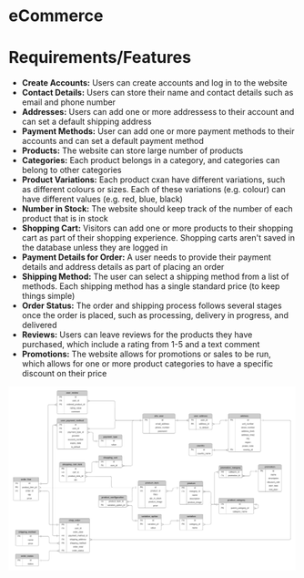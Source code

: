 # eCommerce 
# Requirements/Features
- **Create Accounts:** Users can create accounts and log in to the website
- **Contact Details:** Users can store their name and contact details such as email and phone number 
- **Addresses:** Users can add one or more addressess to their account and can set a default shipping address
- **Payment Methods:** User can add one or more payment methods to their accounts and can set a default payment method
- **Products:** The website can store large number of products
- **Categories:** Each product belongs in a category, and categories can belong to other categories
- **Product Variations:** Each product cxan have different variations, such as different colours or sizes. Each of these variations (e.g. colour) can have different values (e.g. red, blue, black)
- **Number in Stock:** The website should keep track of the number of each product that is in stock
- **Shopping Cart:** Visitors can add one or more products to their shopping cart as part of their shopping experience. Shopping carts aren't saved in the database unless they are logged in
- **Payment Details for Order:** A user needs to provide their payment details and address details as part of placing an order
- **Shipping Method:** The user can select a shipping method from a list of methods. Each shipping method has a single standard price (to keep things simple)
- **Order Status:** The order and shipping process follows several stages once the order is placed, such as processing, delivery in progress, and delivered
- **Reviews:** Users can leave reviews for the products they have purchased, which include a rating from 1-5 and a text comment 
- **Promotions:** The website allows for promotions or sales to be run, which allows for one or more product categories to have a specific discount on their price

![Alt text](/images/erd_ecommerce_database.png?raw=true "Optional Title")